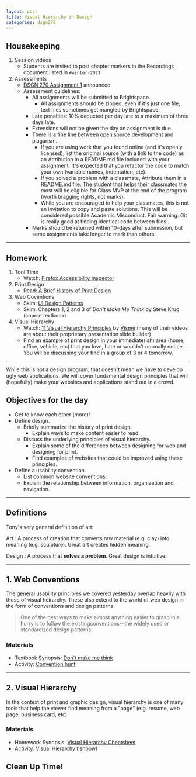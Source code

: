 ```yaml
---
layout: post
title: Visual Hierarchy in Design
categories: dsgn270
---
```

## Housekeeping
1. Session videos
    - Students are invited to post chapter markers in the Recordings document listed in `#winter-2021`.
2. Assessments
    - [DSGN 270 Assignment 1](https://github.com/sait-wbdv/assessments/blob/master/dsgn270/) announced
    - Assessment guidelines:
        - All assignments will be submitted to Brightspace.
            - All assignments should be zipped, even if it's just one file; text files sometimes get mangled by Brightspace.
        - Late penalties: 10% deducted per day late to a maximum of three days late.
        - Extensions will not be given the day an assignment is due.
        - There is a fine line between open source development and plagarism.
            - If you are using work that you found online (and it's openly licensed), list the original source (with a link to the code) as an Attribution in a README.md file included with your assignment. It's expected that you refactor the code to match your own (variable names, indentation, etc).
            - If you solved a problem with a classmate, Attribute them in a README.md file. The student that helps their classmates the most will be eligible for Class MVP at the end of the program (worth bragging rights, not marks).
            - While you are encouraged to help your classmates, this is not an invitation to copy and paste solutions. This will be considered possible Academic Misconduct. Fair warning: Git is really good at finding identical code between files...
        - Marks should be returned within 10-days after submission, but some assignments take longer to mark than others.

---

## Homework
1. Tool Time
    - Watch: [Firefox Accessibility Inspector](https://youtu.be/7mqqgIxX_NU)
2. Print Design
    - Read: [A Brief History of Print Design](https://blog.123rf.com/history-print-design/)
3. Web Coventions
    - Skim: [UI Design Patterns](http://ui-patterns.com/patterns)
    - Skim: Chapters 1, 2 and 3 of _Don't Make Me Think_ by Steve Krug (course textbook)
4. Visual Hierarchy
    - Watch: [11 Visual Hierarchy Principles](https://youtu.be/ZXItTIjC0Wk) by [Visme](https://www.youtube.com/channel/UC2isRzoZisjBS6PaGWTDV0Q) (many of their videos are about their proprietary presentation slide builder)
    - Find an example of print design in your immediate(ish) area (home, office, vehicle, etc) that you love, hate or wouldn't normally notice. You will be discussing your find in a group of 3 or 4 tomorrow.

---

While this is not a design program, that doesn't mean we have to develop ugly web applications. We will cover fundamental design principles that will (hopefully) make your websites and applications stand out in a crowd.

## Objectives for the day
- Get to know each other (more)!
- Define design.
  - Briefly summarize the history of print design.
    - Explain ways to make content easier to read.
  - Discuss the underlying principles of visual hierarchy.
    - Explain some of the differences between designing for web and designing for print.
    - Find examples of websites that could be improved using these principles.
- Define a usability convention.
  - List common website conventions.
  - Explain the relationship between information, organization and navigation.

---

## Definitions
Tony's very general definition of art:

Art
: A process of creation that converts raw material (e.g. clay) into meaning (e.g. sculpture). Great art creates hidden meaning.

Design
: A process that **solves a problem**. Great design is intuitive.

---

## 1. Web Conventions
The general usability principles we covered yesterday overlap heavily with those of visual heirarchy. These also extend to the world of web design in the form of conventions and design patterns.

> One of the best ways to make almost anything easier to grasp in a hurry is to follow the existingconventions—the widely used or standardized design patterns.

### Materials
- Textbook Synopsis: [Don't make me think]({{site.baseurl}}/cheatsheets/web-conventions)
- Activity: [Convention hunt]({{site.baseurl}}/cheatsheets/web-conventions/#activities)

---

## 2. Visual Hierarchy
In the context of print and graphic design, visual hierarchy is one of many tools that help the viewer find meaning from a "page" (e.g. resume, web page, business card, etc).

### Materials
- Homework Synopsis: [Visual Hierarchy Cheatsheet]({{site.baseurl}}/cheatsheets/design/visual-hierarchy)
- Activity: [Visual Hierarchy fishbowl]({{site.baseurl}}/cheatsheets/design/visual-hierarchy/#activities)


## Clean Up Time!
